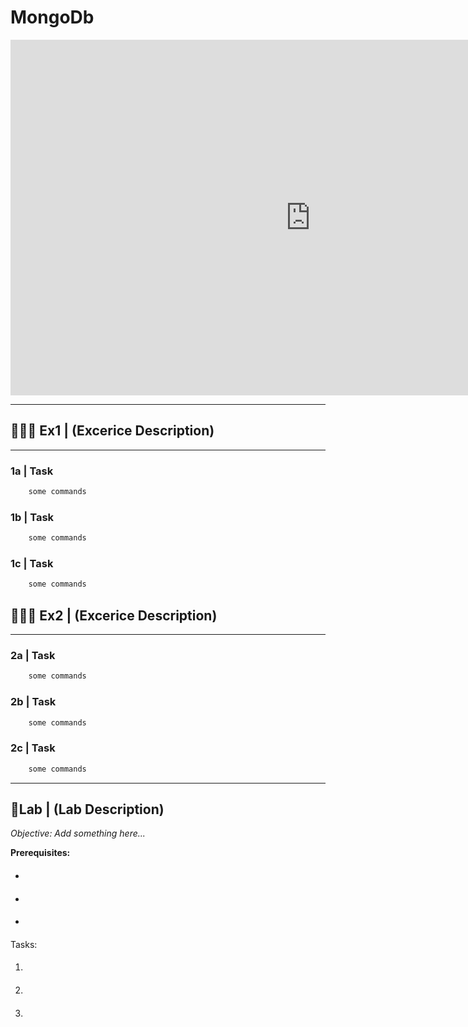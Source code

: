 # MongoDb

<iframe src="https://docs.google.com/presentation/d/e/2PACX-1vTu38fJj0X_NK5B48z6EYILuaj435BbfNPJQajeE7MDhfa1X1xk8hxZrSjikEhXpGp8APGJn7Q8AmzP/embed?start=false&loop=false&delayms=3000" frameborder="0" width="960" height="569" allowfullscreen="true" mozallowfullscreen="true" webkitallowfullscreen="true"></iframe>

---
## 🏋🏽‍♂️ Ex1 | (Excerice Description)
---
### 1a | Task 
```bash
    some commands
```
### 1b | Task 
```bash
    some commands
```
### 1c | Task 
```bash
    some commands
```
## 🏋🏽‍♂️ Ex2 | (Excerice Description)
---
### 2a | Task
```bash
    some commands
```
### 2b | Task
```bash
    some commands
```
### 2c | Task
```bash
    some commands
```
---
## 🔬Lab | (Lab Description)

*Objective: Add something here...*

**Prerequisites:**
- ####
- ####
- ####

Tasks:
1. ####
1. ####
1. ####

